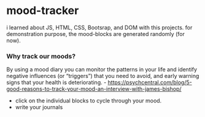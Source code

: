 # mood-tracker
i learned about JS, HTML, CSS, Bootsrap, and DOM with this projects.
for demonstration purpose, the mood-blocks are generated randomly (for now).

### Why track our moods?
By using a mood diary you can monitor the patterns in your life and identify negative influences (or “triggers”) that you need to avoid, and early warning signs that your health is deteriorating. - https://psychcentral.com/blog/5-good-reasons-to-track-your-mood-an-interview-with-james-bishop/

* click on the individual blocks to cycle through your mood.
* write your journals
